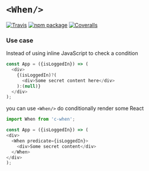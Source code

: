 # `<When/>`

[![Travis][build-badge]][build]
[![npm package][npm-badge]][npm]
[![Coveralls][coveralls-badge]][coveralls]

### Use case

Instead of using inline JavaScript to check a condition

```js
const App = ({isLoggedIn}) => (
  <div>
    {(isLoggedIn)?(
      <div>Some secret content here</div>
    ):(null)}
  </div>
);
```

you can use `<When/>` do conditionally render some React

```js
import When from 'c-when';

const App = ({isLoggedIn}) => (
<div>
  <When predicate={isLoggedIn}>
    <div>Some secret content</div>
  </When>
</div>
);
```

[build-badge]: https://img.shields.io/travis/spadin/c-when/master.png?style=flat-square
[build]: https://travis-ci.org/spadin/c-when

[npm-badge]: https://img.shields.io/npm/v/c-when.png?style=flat-square
[npm]: https://www.npmjs.org/package/c-when

[coveralls-badge]: https://img.shields.io/coveralls/spadin/c-when/master.png?style=flat-square
[coveralls]: https://coveralls.io/github/spadin/c-when
